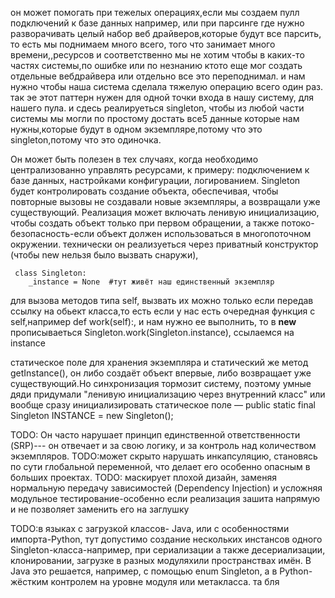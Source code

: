 он может помогать при тежелых операциях,если мы создаем пулл подключений к базе данных например, или при парсинге где нужно разворачивать целый набор веб драйверов,которые будут все парсить, то есть мы поднимаем много всего, того что занимает много времени,,ресурсов и соответственно мы не хотим чтобы в каких-то частях системы,по ошибке или по незнанию
ктото еще мог создать отдельные вебдрайвера или отдельно все это переподнимал. и нам нужно чтобы наша система сделала тяжелую операцию всего один раз.
так эе этот паттерн нужен для одной точки входа в нашу систему, для нашего пула. и сдесь  реалируеться  singleton, чтобы из любой части системы мы могли
по простому достать все5 данные которые нам нужны,которые будут в одном экземпляре,потому что это singleton,потому что это одиночка. 



Он может быть полезен в тех случаях, когда необходимо централизованно управлять ресурсами, к примеру: подключением к базе данных, настройками конфигурации, логированием.
Singleton будет контролировать  создание объекта, обеспечивая, чтобы повторные вызовы не создавали новые экземпляры, а возвращали уже существующий.
Реализация может включать ленивую инициализацию, чтобы создать объект только при первом обращении, а также потоко-безопасность-если объект должен использоваться в многопоточном окружении.
технически он реализуеться через  приватный конструктор (чтобы new нельзя было вызвать снаружи),
```
 class Singleton:
    _instance = None  #тут живёт наш единственный экземпляр
``` 
для вызова методов типа self, вызвать их можно только если передав ссылку на обьект класса,то есть если у нас есть очередная функция с self,например def work(self):, и нам нужно ее выполнить, то в __new__  прописываеться Singleton.work(Singleton.instance), ссылаемся на instance


статическое поле для хранения экземпляра и статический же метод getInstance(), он либо создаёт объект впервые, либо возвращает уже существующий.Но синхронизация тормозит систему, поэтому умные дяди придумали "ленивую инициализацию через внутренний класс" или вообще сразу инициализировать статическое поле — public static final Singleton INSTANCE = new Singleton();



















TODO: Он часто нарушает принцип единственной ответственности (SRP)--- он отвечает и за свою логику, и за контроль над количеством экземпляров.
TODO:может скрыто нарушать инкапсуляцию, становясь по сути глобальной переменной, что делает его особенно опасным в больших проектах.
TODO: маскирует плохой дизайн, заменяя нормальную передачу зависимостей (Dependency Injection) и усложняя модульное тестирование-особенно если реализация зашита напрямую и не позволяет заменить его на заглушку

TODO:в языках с загрузкой классов- Java, или с особенностями импорта-Python, тут допустимо создание нескольких инстансов одного Singleton-класса-например, при сериализации а также десериализации, клонировании, загрузке в разных модуляхили пространствах имён. 
В Java это решается, например, с помощью enum Singleton, а в Python-жёстким контролем на уровне модуля или метакласса.
та бля